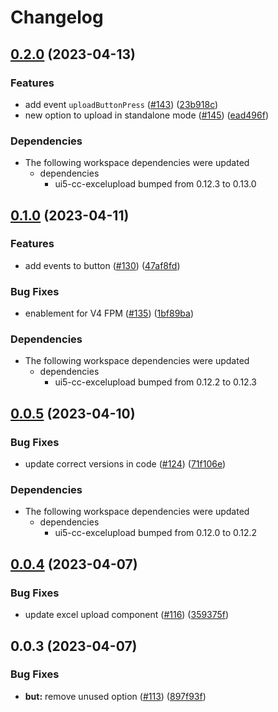 # Changelog

## [0.2.0](https://github.com/marianfoo/ui5-cc-excelUpload/compare/ui5-cc-excelupload-button-v0.1.0...ui5-cc-excelupload-button-v0.2.0) (2023-04-13)


### Features

* add event `uploadButtonPress` ([#143](https://github.com/marianfoo/ui5-cc-excelUpload/issues/143)) ([23b918c](https://github.com/marianfoo/ui5-cc-excelUpload/commit/23b918c42369bc3607a239037beb540b0ec90c60))
* new option to upload in standalone mode ([#145](https://github.com/marianfoo/ui5-cc-excelUpload/issues/145)) ([ead496f](https://github.com/marianfoo/ui5-cc-excelUpload/commit/ead496fab2329723df23e40b7873b9e54d481413))


### Dependencies

* The following workspace dependencies were updated
  * dependencies
    * ui5-cc-excelupload bumped from 0.12.3 to 0.13.0

## [0.1.0](https://github.com/marianfoo/ui5-cc-excelUpload/compare/ui5-cc-excelupload-button-v0.0.5...ui5-cc-excelupload-button-v0.1.0) (2023-04-11)


### Features

* add events to button ([#130](https://github.com/marianfoo/ui5-cc-excelUpload/issues/130)) ([47af8fd](https://github.com/marianfoo/ui5-cc-excelUpload/commit/47af8fdc73abf65dac87ec138d339f348bd18f41))


### Bug Fixes

* enablement for V4 FPM ([#135](https://github.com/marianfoo/ui5-cc-excelUpload/issues/135)) ([1bf89ba](https://github.com/marianfoo/ui5-cc-excelUpload/commit/1bf89bae4375f202ed04113fa183da7fcc0a55ba))


### Dependencies

* The following workspace dependencies were updated
  * dependencies
    * ui5-cc-excelupload bumped from 0.12.2 to 0.12.3

## [0.0.5](https://github.com/marianfoo/ui5-cc-excelUpload/compare/ui5-cc-excelupload-button-v0.0.4...ui5-cc-excelupload-button-v0.0.5) (2023-04-10)


### Bug Fixes

* update correct versions in code ([#124](https://github.com/marianfoo/ui5-cc-excelUpload/issues/124)) ([71f106e](https://github.com/marianfoo/ui5-cc-excelUpload/commit/71f106e908e85f444a8f8a1fe5974d3aedbeca25))


### Dependencies

* The following workspace dependencies were updated
  * dependencies
    * ui5-cc-excelupload bumped from 0.12.0 to 0.12.2

## [0.0.4](https://github.com/marianfoo/ui5-cc-excelUpload/compare/ui5-cc-excelupload-button-v0.0.3...ui5-cc-excelupload-button-v0.0.4) (2023-04-07)


### Bug Fixes

* update excel upload component ([#116](https://github.com/marianfoo/ui5-cc-excelUpload/issues/116)) ([359375f](https://github.com/marianfoo/ui5-cc-excelUpload/commit/359375f6dc8d3e129541ae1bc043c671d524cd2e))

## 0.0.3 (2023-04-07)


### Bug Fixes

* **but:** remove unused option ([#113](https://github.com/marianfoo/ui5-cc-excelUpload/issues/113)) ([897f93f](https://github.com/marianfoo/ui5-cc-excelUpload/commit/897f93f5257ec7edd76e0920c8555d3f61d9e29d))
